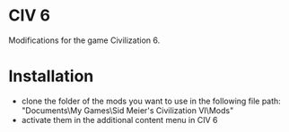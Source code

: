 # CIV 6
Modifications for the game Civilization 6.


# Installation
- clone the folder of the mods you want to use in the following file path: "Documents\My Games\Sid Meier's Civilization VI\Mods"
- activate them in the additional content menu in CIV 6
